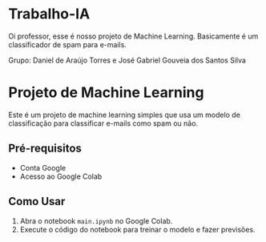 # Trabalho-IA

Oi professor, esse é nosso projeto de Machine Learning. Basicamente é um classificador de spam para e-mails.

Grupo:
Daniel de Araújo Torres e José Gabriel Gouveia dos Santos Silva

# Projeto de Machine Learning

Este é um projeto de machine learning simples que usa um modelo de classificação para classificar e-mails como spam ou não.

## Pré-requisitos

* Conta Google
* Acesso ao Google Colab

## Como Usar

1. Abra o notebook `main.ipynb` no Google Colab.
2. Execute o código do notebook para treinar o modelo e fazer previsões.
